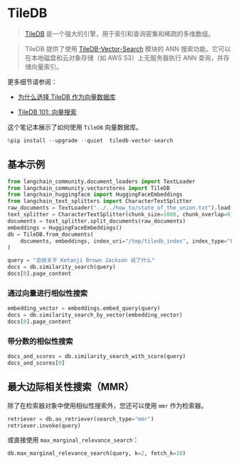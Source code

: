 # TileDB

> [TileDB](https://github.com/TileDB-Inc/TileDB) 是一个强大的引擎，用于索引和查询密集和稀疏的多维数组。

> TileDB 提供了使用 [TileDB-Vector-Search](https://github.com/TileDB-Inc/TileDB-Vector-Search) 模块的 ANN 搜索功能。它可以在本地磁盘和云对象存储（如 AWS S3）上无服务器执行 ANN 查询，并存储向量索引。

更多细节请参阅：

- [为什么选择 TileDB 作为向量数据库](https://tiledb.com/blog/why-tiledb-as-a-vector-database)

- [TileDB 101: 向量搜索](https://tiledb.com/blog/tiledb-101-vector-search)

这个笔记本展示了如何使用 `TileDB` 向量数据库。

```python
%pip install --upgrade --quiet  tiledb-vector-search
```

## 基本示例

```python
from langchain_community.document_loaders import TextLoader
from langchain_community.vectorstores import TileDB
from langchain_huggingface import HuggingFaceEmbeddings
from langchain_text_splitters import CharacterTextSplitter
raw_documents = TextLoader("../../how_to/state_of_the_union.txt").load()
text_splitter = CharacterTextSplitter(chunk_size=1000, chunk_overlap=0)
documents = text_splitter.split_documents(raw_documents)
embeddings = HuggingFaceEmbeddings()
db = TileDB.from_documents(
    documents, embeddings, index_uri="/tmp/tiledb_index", index_type="FLAT"
)
```

```python
query = "总统关于 Ketanji Brown Jackson 说了什么"
docs = db.similarity_search(query)
docs[0].page_content
```

### 通过向量进行相似性搜索

```python
embedding_vector = embeddings.embed_query(query)
docs = db.similarity_search_by_vector(embedding_vector)
docs[0].page_content
```

### 带分数的相似性搜索

```python
docs_and_scores = db.similarity_search_with_score(query)
docs_and_scores[0]
```

## 最大边际相关性搜索（MMR）

除了在检索器对象中使用相似性搜索外，您还可以使用 `mmr` 作为检索器。

```python
retriever = db.as_retriever(search_type="mmr")
retriever.invoke(query)
```

或直接使用 `max_marginal_relevance_search`：

```python
db.max_marginal_relevance_search(query, k=2, fetch_k=10)
```